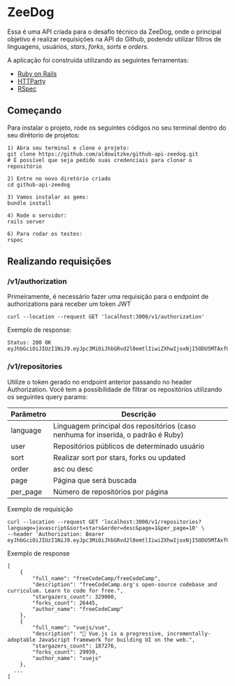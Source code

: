 # ZeeDog

Essa é uma API criada para o desafio técnico da ZeeDog, onde o principal objetivo é realizar requisições na API do Github, podendo utilizar filtros de linguagens, usuários, *stars*, *forks*, *sorts* e *orders*.

A aplicação foi construída utilizando as seguintes ferramentas:

- [Ruby on Rails](https://rubyonrails.org/)
- [HTTParty](https://github.com/jnunemaker/httparty)
- [RSpec](https://rspec.info/)

## Começando

Para instalar o projeto, rode os seguintes códigos no seu terminal dentro do seu dirétorio de projetos:
```
1) Abra seu terminal e clone o projeto:
git clone https://github.com/aldowitzke/github-api-zeedog.git
# É possível que seja pedido suas credenciais para clonar o repositório

2) Entre no novo diretório criado
cd github-api-zeedog

3) Vamos instalar as gems:
bundle install

4) Rode o servidor:
rails server

6) Para rodar os testes:
rspec
```

## Realizando requisições

### /v1/authorization

Primeiramente, é necessário fazer uma requisição para o endpoint de authorizations para receber um token JWT

```
curl --location --request GET 'localhost:3000/v1/authorization'
```
Exemplo de response:
```
Status: 200 OK
eyJhbGciOiJIUzI1NiJ9.eyJpc3MiOiJhbGRvd2l0emtlIiwiZXhwIjoxNjI5ODU5MTAxfQ.kyJkZUD6tuOGhUCtHygkcjTpBGROadGBFrJiKxtAZuw
```

### /v1/repositories

Utilize o token gerado no endpoint anterior passando no header Authorization. 
Você tem a possibilidade de filtrar os repositórios utilizando os seguintes query params:

| Parâmetro  | Descrição  |  
|------------|------------|
| language   |Linguagem principal dos repositórios (caso nenhuma for inserida, o padrão é Ruby)| 
| user | Repositórios públicos de determinado usuário|
|    sort    |Realizar sort por stars, forks ou updated             |   
|      order      |      asc ou desc     |   
| page | Página que será buscada|
| per_page| Número de repositórios por página |

Exemplo de requisição

```
curl --location --request GET 'localhost:3000/v1/repositories?language=javascript&sort=stars&order=desc&page=1&per_page=10' \
--header 'Authorization: Bearer eyJhbGciOiJIUzI1NiJ9.eyJpc3MiOiJhbGRvd2l0emtlIiwiZXhwIjoxNjI5ODU5MTAxfQ.kyJkZUD6tuOGhUCtHygkcjTpBGROadGBFrJiKxtAZuw'
```
Exemplo de response

```
[
    {
        "full_name": "freeCodeCamp/freeCodeCamp",
        "description": "freeCodeCamp.org's open-source codebase and curriculum. Learn to code for free.",
        "stargazers_count": 329000,
        "forks_count": 26445,
        "author_name": "freeCodeCamp"
    },
    {
        "full_name": "vuejs/vue",
        "description": "🖖 Vue.js is a progressive, incrementally-adoptable JavaScript framework for building UI on the web.",
        "stargazers_count": 187276,
        "forks_count": 29959,
        "author_name": "vuejs"
    },
  ...
]
```
